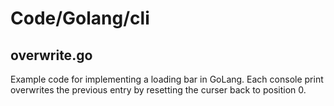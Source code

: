 # Code/Golang/cli

## overwrite.go

Example code for implementing a loading bar in GoLang.
Each console print overwrites the previous entry by resetting the curser back to position 0.

